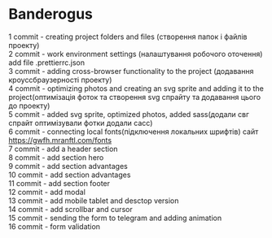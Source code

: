 # Banderogus

1 commit - creating project folders and files (створення папок і файлів проекту) <br>
2 commit - work environment settings (налаштування робочого оточення) add file .prettierrc.json <br>
3 commit - adding cross-browser functionality to the project (додавання кроуссбраузерності проекту) <br>
4 commit - optimizing photos and creating an svg sprite and adding it to the project(оптимізація фоток та створення svg спрайту та додавання цього до проекту)<br>
5 commit - added svg sprite, optimized photos, added sass(додали свг спрайт оптимізували фотки додали сасс)<br>
6 commit - connecting local fonts(підключення локальних шрифтів) сайт https://gwfh.mranftl.com/fonts<br>
7 commit - add a header section<br>
8 commit - add section hero<br>
9 commit - add section advantages<br>
10 commit - add section advantages<br>
11 commit - add section footer<br>
12 commit - add modal<br>
13 commit - add mobile tablet and desctop version<br>
14 commit - add scrollbar and cursor<br>
15 commit - sending the form to telegram and adding animation<br>
16 commit - form validation<br>
